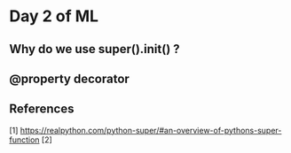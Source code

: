 # Day 2 of ML 

## Why do we use super().__init__() ?


## @property decorator















**References**
------------
[1] https://realpython.com/python-super/#an-overview-of-pythons-super-function 
[2] 
